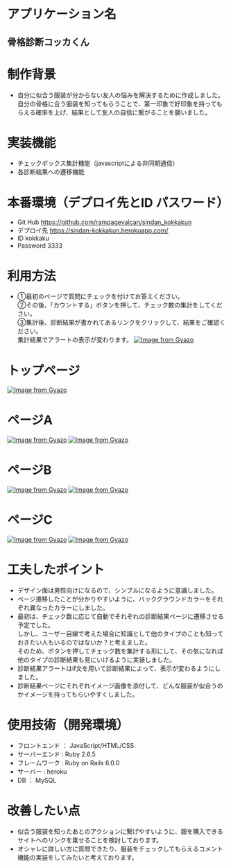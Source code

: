 # アプリケーション名
## 骨格診断コッカくん


# 制作背景
- 自分に似合う服装が分からない友人の悩みを解決するために作成しました。  
自分の骨格に合う服装を知ってもらうことで、第一印象で好印象を持ってもらえる確率を上げ、結果として友人の自信に繋がることを願いました。

# 実装機能
- チェックボックス集計機能（javascriptによる非同期通信）
- 各診断結果への遷移機能


# 本番環境（デプロイ先とID パスワード）
- Git Hub https://github.com/rampagevalcan/sindan_kokkakun
- デプロイ先 https://sindan-kokkakun.herokuapp.com/
- ID kokkaku 
- Password 3333


# 利用方法
- ①最初のページで質問にチェックを付けてお答えください。  
②その後、「カウントする」ボタンを押して、チェック数の集計をしてください。  
③集計後、診断結果が書かれてあるリンクをクリックして、結果をご確認ください。  
集計結果でアラートの表示が変わります。
[![Image from Gyazo](https://i.gyazo.com/54c0c369bcdb8db0397ba2691865300f.gif)](https://gyazo.com/54c0c369bcdb8db0397ba2691865300f)


# トップページ
[![Image from Gyazo](https://i.gyazo.com/72577794819a5f514190e45fe0447ffc.png)](https://gyazo.com/72577794819a5f514190e45fe0447ffc)


# ページA
[![Image from Gyazo](https://i.gyazo.com/84bb06a12938194a00247999c81dda19.png)](https://gyazo.com/84bb06a12938194a00247999c81dda19)
[![Image from Gyazo](https://i.gyazo.com/423c7ea27e4c944d6a1bd4745049f9cd.jpg)](https://gyazo.com/423c7ea27e4c944d6a1bd4745049f9cd)

# ページB
[![Image from Gyazo](https://i.gyazo.com/648750f4dd73bea68834c791b2d1a0a8.png)](https://gyazo.com/648750f4dd73bea68834c791b2d1a0a8)
[![Image from Gyazo](https://i.gyazo.com/5ffbfdd744197518dc44f8c685b8764e.jpg)](https://gyazo.com/5ffbfdd744197518dc44f8c685b8764e)

# ページC
[![Image from Gyazo](https://i.gyazo.com/86434cb0f046ec81978bb452524d0f2b.png)](https://gyazo.com/86434cb0f046ec81978bb452524d0f2b)
[![Image from Gyazo](https://i.gyazo.com/739768ceed1745ad30a82cbf6d1a9162.jpg)](https://gyazo.com/739768ceed1745ad30a82cbf6d1a9162)

# 工夫したポイント
- デザイン面は男性向けになるので、シンプルになるように意識しました。
- ページ遷移したことが分かりやすいように、バックグラウンドカラーをそれぞれ異なったカラーにしました。
- 最初は、チェック数に応じて自動でそれぞれの診断結果ページに遷移させる予定でした。  
しかし、ユーザー目線で考えた場合に知識として他のタイプのことも知っておきたい人もいるのではないか？と考えました。  
そのため、ボタンを押してチェック数を集計する形にして、その気になれば他のタイプの診断結果も見にいけるように実装しました。
- 診断結果アラートはif文を用いて診断結果によって、表示が変わるようにしました。
- 診断結果ページにそれぞれイメージ画像を添付して、どんな服装が似合うのかイメージを持ってもらいやすくしました。


# 使用技術（開発環境）
- フロントエンド ： JavaScript/HTML/CSS
- サーバーエンド : Ruby 2.6.5
- フレームワーク : Ruby on Rails 6.0.0
- サーバー : heroku
- DB ： MySQL

# 改善したい点
- 似合う服装を知ったあとのアクションに繋げやすいように、服を購入できるサイトへのリンクを乗せることを検討しております。
- オシャレに詳しい方に質問できたり、服装をチェックしてもらえるコメント機能の実装をしてみたいと考えております。
